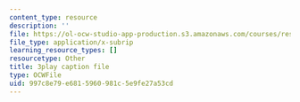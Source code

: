 ```yaml
---
content_type: resource
description: ''
file: https://ol-ocw-studio-app-production.s3.amazonaws.com/courses/res-18-008-calculus-revisited-complex-variables-differential-equations-and-linear-algebra-fall-2011/997c8e79e6815960981c5e9fe27a53cd_IYKULUq6YPQ.vtt
file_type: application/x-subrip
learning_resource_types: []
resourcetype: Other
title: 3play caption file
type: OCWFile
uid: 997c8e79-e681-5960-981c-5e9fe27a53cd
---
```


